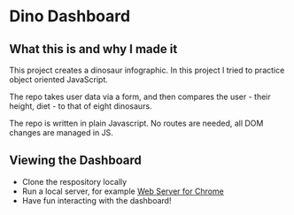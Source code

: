 # Dino Dashboard

## What this is and why I made it

This project creates a dinosaur infographic. In this project I tried to practice object oriented JavaScript.

The repo takes user data via a form, and then compares the user - their height, diet - to that of eight dinosaurs.

The repo is written in plain Javascript. No routes are needed, all DOM changes are managed in JS.

## Viewing the Dashboard

- Clone the respository locally
- Run a local server, for example [Web Server for Chrome](https://chrome.google.com/webstore/detail/web-server-for-chrome/ofhbbkphhbklhfoeikjpcbhemlocgigb/related?hl=en)
- Have fun interacting with the dashboard!
